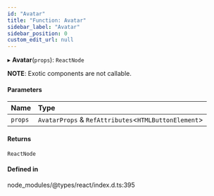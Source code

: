 ```yaml
---
id: "Avatar"
title: "Function: Avatar"
sidebar_label: "Avatar"
sidebar_position: 0
custom_edit_url: null
---
```


▸ **Avatar**(`props`): `ReactNode`

**NOTE**: Exotic components are not callable.

#### Parameters

| Name | Type |
| :------ | :------ |
| `props` | `AvatarProps` & `RefAttributes`\<`HTMLButtonElement`\> |

#### Returns

`ReactNode`

#### Defined in

node_modules/@types/react/index.d.ts:395
